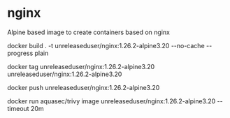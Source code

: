 # nginx

Alpine based image to create containers based on nginx

docker build . -t unreleaseduser/nginx:1.26.2-alpine3.20 --no-cache --progress plain

docker tag unreleaseduser/nginx:1.26.2-alpine3.20 unreleaseduser/nginx:1.26.2-alpine3.20

docker push unreleaseduser/nginx:1.26.2-alpine3.20

docker run aquasec/trivy image unreleaseduser/nginx:1.26.2-alpine3.20 --timeout 20m
